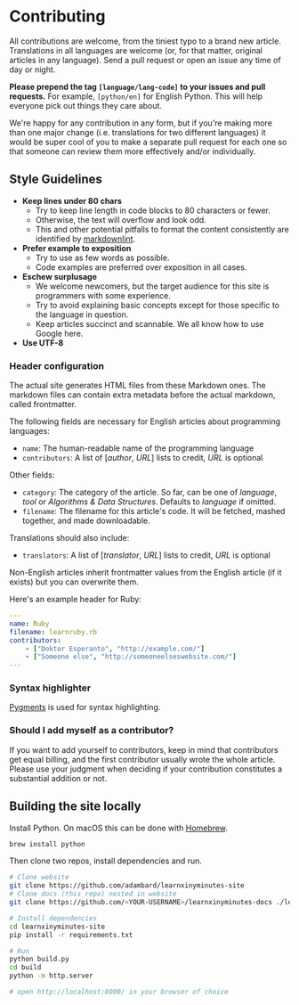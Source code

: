 # Contributing

All contributions are welcome, from the tiniest typo to a brand new article.
Translations in all languages are welcome (or, for that matter, original
articles in any language). Send a pull request or open an issue any time of day
or night.

**Please prepend the tag `[language/lang-code]` to your issues and pull
requests.** For example, `[python/en]` for English Python. This will help
everyone pick out things they care about.

We're happy for any contribution in any form, but if you're making more than one
major change (i.e. translations for two different languages) it would be super
cool of you to make a separate pull request for each one so that someone can
review them more effectively and/or individually.

## Style Guidelines

* **Keep lines under 80 chars**
  * Try to keep line length in code blocks to 80 characters or fewer.
  * Otherwise, the text will overflow and look odd.
  * This and other potential pitfalls to format the content consistently are
     identified by [markdownlint](https://github.com/markdownlint/markdownlint).
* **Prefer example to exposition**
  * Try to use as few words as possible.
  * Code examples are preferred over exposition in all cases.
* **Eschew surplusage**
  * We welcome newcomers, but the target audience for this site is programmers
     with some experience.
  * Try to avoid explaining basic concepts except for those specific to the
     language in question.
  * Keep articles succinct and scannable. We all know how to use Google here.
* **Use UTF-8**

### Header configuration

The actual site generates HTML files from these Markdown ones.
The markdown files can contain extra metadata before the actual markdown,
called frontmatter.

The following fields are necessary for English articles about programming
languages:

* `name`: The human-readable name of the programming language
* `contributors`: A list of [*author*, *URL*] lists to credit, *URL* is optional

Other fields:

* `category`: The category of the article. So far, can be one of *language*,
  *tool* or *Algorithms & Data Structures*. Defaults to *language* if omitted.
* `filename`: The filename for this article's code. It will be fetched, mashed
  together, and made downloadable.

Translations should also include:

* `translators`: A list of [*translator*, *URL*] lists to credit, *URL* is optional

Non-English articles inherit frontmatter values from the English article (if it exists)
but you can overwrite them.

Here's an example header for Ruby:

```yaml
---
name: Ruby
filename: learnruby.rb
contributors:
    - ["Doktor Esperanto", "http://example.com/"]
    - ["Someone else", "http://someoneelseswebsite.com/"]
---
```

### Syntax highlighter

[Pygments](https://pygments.org/languages/) is used for syntax highlighting.

### Should I add myself as a contributor?

If you want to add yourself to contributors, keep in mind that contributors get
equal billing, and the first contributor usually wrote the whole article. Please
use your judgment when deciding if your contribution constitutes a substantial
addition or not.

## Building the site locally

Install Python. On macOS this can be done with [Homebrew](https://brew.sh/).

```sh
brew install python
```

Then clone two repos, install dependencies and run.

```sh
# Clone website
git clone https://github.com/adambard/learnxinyminutes-site
# Clone docs (this repo) nested in website
git clone https://github.com/<YOUR-USERNAME>/learnxinyminutes-docs ./learnxinyminutes-site/source/docs/

# Install dependencies
cd learnxinyminutes-site
pip install -r requirements.txt

# Run
python build.py
cd build
python -m http.server

# open http://localhost:8000/ in your browser of choice
```
